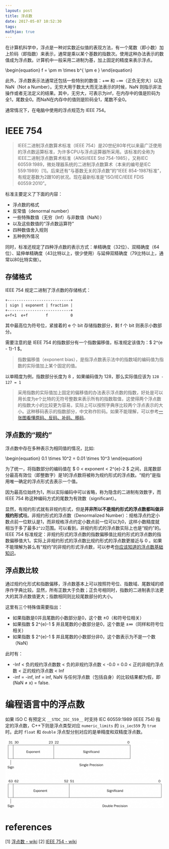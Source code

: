 ```yaml
---
layout: post
title: 浮点数
date: 2017-05-07 10:52:30
tags:
mathjax: true
---
```


在计算机科学中，浮点是一种对实数近似值的表现方法，有一个尾数（即小数）加上阶码（即指数）来表示，通常是乘以某个基数的指数次。使用这种办法表示的数值成为浮点数。计算机中一般采用二进制为基，加上固定的精度来表示浮点。

\begin{equation} f = \pm m \times b^{ \pm e } \end{equation}

此外，浮点数表示法通常还包括一些特别的数值：+∞ 和 −∞（正负无穷大）以及 NaN（Not a Number）。无穷大用于数太大而无法表示的时候，NaN 则指示非法操作或者无法定义的结果。其中，无穷大，可表示为inf，在内存中的值是阶码为全1，尾数全0。而NaN在内存中的值则是阶码全1，尾数不全0。

通常情况下，在电脑中使用的浮点规范为 IEEE 754。

# IEEE 754

> IEEE二进制浮点数算术标准（IEEE 754）是20世纪80年代以来最广泛使用的浮点数运算标准，为许多CPU与浮点运算器所采用。该标准的全称为IEEE二进制浮点数算术标准（ANSI/IEEE Std 754-1985），又称IEC 60559:1989，微处理器系统的二进制浮点数算术（本来的编号是IEC 559:1989）[1]。后来还有“与基数无关的浮点数”的“IEEE 854-1987标准”，有规定基数为2跟10的状况。现在最新标准是“ISO/IEC/IEEE FDIS 60559:2010”。

标准主要定义了下面的内容：
- 浮点数的格式
- 反常值（denormal number）
- 一些特殊数值（无穷（Inf）与非数值（NaN））
- 以及这些数值的“浮点数运算符”
- 四种数值舍入规则
- 五种例外情况

同时，标准还规定了四种浮点数的表示方式：单精确度（32位）、双精确度（64位）、延伸单精确度（43比特以上，很少使用）与延伸双精确度（79比特以上，通常以80比特实做）。

## 存储格式

IEEE 754 规定二进制了浮点数的存储格式：

```
+----------------------------+
| sign | exponent | fraction |
+----------------------------+
e+f+1  e+f        f          0
```

其中最高位为符号位，紧接着的 e 个 bit 存储指数部分，剩 f 个 bit 则表示小数部分。

需要注意的是 IEEE 754 的指数部分有一个指数偏移值，标准规定该值为：$ 2^{e - 1}-1 $。

> 指数偏移值（exponent bias），是指浮点数表示法中的指数域的编码值为指数的实际值加上某个固定的值。

以单精度为例，指数部分长度为 8 ，如果编码值为 128，那么实际值应该为 `128 - 127 = 1`

> 采用指数的实际值加上固定的偏移值的办法表示浮点数的指数，好处是可以用长度为e个比特的无符号整数来表示所有的指数取值，这使得两个浮点数的指数大小的比较更为容易，实际上可以按照字典序比较两个浮点表示的大小。这种移码表示的指数部分，中文称作阶码。如果不能理解，可以参考[一张图看懂原码、反码、补码、移码](http://blog.csdn.net/wlccomeon/article/details/25000705)。

## 浮点数的“规约”

浮点数中存在多种表示为相同值的情况，比如:


\begin{equation} 0.1 \times 10^2 = 0.01 \times 10^3 \end{equation}

为了统一，将指数部分的编码值在 $ 0 < exponent < 2^{e}-2 $ 之间，且尾数部分最高有效位（即整数字）是1的浮点数将被称为规约形式的浮点数。“规约”是指用唯一确定的浮点形式去表示一个值。

因为最高位始终为1，所以实际编码中可以省略，称为隐含的二进制有效数字，而 IEEE 754 称这种编码方式的尾数为有效数（significant）。

显然，有规约形式就有非规约形式，但是**并非所以不是规约形式的浮点数都叫做非规约形式**哦。非规约形式的浮点数（Denormalized Number）：规格浮点约定小数点前一位默认是1，而非规格浮点约定小数点前一位可以为0，这样小数精度就相当于多了最多`2^22`范围。可以看到，非规约形式的浮点数实际上也是“规约”的。IEEE 754 标准规定：非规约形式的浮点数的指数偏移值比规约形式的浮点数的指数偏移值大1。实际上非规约形式的浮点数比规约形式的浮点数更接近与 0 。如果不能理解为甚么有“规约”的非规约形式浮点数，可以参考[你应该知道的浮点数基础知识](http://cenalulu.github.io/linux/about-denormalized-float-number/)。

## 浮点数比较

通过规约化形式和指数偏移，浮点数基本上可以按照符号位、指数域、尾数域的顺序作字典比较。显然，所有正数大于负数；正负号相同时，指数的二进制表示法更大的其浮点数值更大；指数相同则比较尾数部分的大小。

这里有三个特殊值需要指出：
- 如果指数是0并且尾数的小数部分是0，这个数 ±0（和符号位相关）
- 如果指数 $ 2^{e}-1 $ 并且尾数的小数部分是0，这个数是 ±∞（同样和符号位相关）
- 如果指数 $ 2^{e}-1 $ 并且尾数的小数部分非0，这个数表示为不是一个数（NaN）

此时有：
- -Inf < 负的规约浮点数数 < 负的非规约浮点数 < -0.0 = 0.0 < 正的非规约浮点数 < 正的规约浮点数 < Inf
- -inf = -inf, inf = inf, NaN 与任何浮点数（包括自身）的比较结果都为假，即 (NaN ≠ x) = false.

# 编程语言中的浮点数

如果 ISO C 有预定义 `__STDC_IEC_559__` 时支持 IEC 60559:1989 (IEEE 754) 指定的浮点数，C++下则是浮点类型对应 `numeric_limits` 的 `is_iec559` 为 `true` 时。此时 `float` 和 `double` 浮点型分别对应的是单精度和双精度浮点数。

![C语言中浮点内存布局](/uploads/images/2017/5/1.png)

# references

[1] [浮点数 - wiki](https://zh.wikipedia.org/wiki/%E6%B5%AE%E7%82%B9%E6%95%B0)
[2] [IEEE 754 - wiki](https://zh.wikipedia.org/wiki/IEEE_754#.E8.A7.84.E7.BA.A6.E5.BD.A2.E5.BC.8F.E7.9A.84.E6.B5.AE.E7.82.B9.E6.95.B0)
